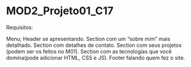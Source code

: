 # MOD2_Projeto01_C17

Requisitos:

Menu;
Header se apresentando.
Section com um “sobre mim” mais detalhado.
Section com detalhes de contato.
Section com seus projetos (podem ser os feitos no M01).
Section com as tecnologias que você domina(pode adicionar HTML, CSS e JS).
Footer falando quem fez o site.
